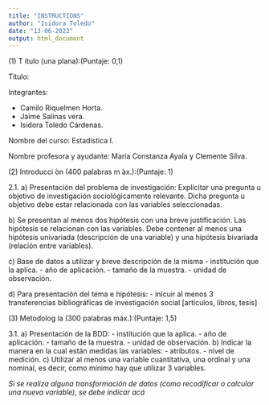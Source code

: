 ```yaml
---
title: "INSTRUCTIONS"
author: "Isidora Toledo"
date: "13-06-2022"
output: html_document
---
```

(1) T ́ıtulo (una plana):(Puntaje: 0,1)

 Título: 

 Integrantes: 
 - Camilo Riquelmen Horta. 
 - Jaime Salinas vera.
 - Isidora Toledo Cárdenas. 

 Nombre del curso:
 Estadística I. 

 Nombre profesora y ayudante:
 María Constanza Ayala y Clemente Silva. 

 (2) Introducci ́on (400 palabras m ́ax.):(Puntaje: 1)

 2.1. 
 a) Presentación del problema de investigación: Explicitar una pregunta u objetivo de investigación     sociológicamente relevante. 
    Dicha pregunta u objetivo debe estar relacionada con las variables seleccionadas. 

 b) Se presentan al menos dos hipótesis con una breve justificación. Las hipótesis se relacionan con     las variables. 
    Debe contener al menos una hipótesis univariada (descripción de una variable) y una hipótesis       bivariada (relación entre variables).

 c) Base de datos a utilizar y breve descripción de la misma
    - institución que la aplica. 
    - año de aplicación. 
    - tamaño de la muestra. 
    - unidad de observación. 

 d) Para presentación del tema e hipótesis:
    - inlcuir al menos 3 transferencias bibliográficas de investigación social [artículos, libros, tesis]

 (3) Metodolog ́ıa (300 palabras máx.):(Puntaje: 1,5)

3.1. 
a) Presentación de la BDD:
    - institución que la aplica. 
    - año de aplicación. 
    - tamaño de la muestra. 
    - unidad de observación. 
 b) Indicar la manera en la cual están medidas las variables:
    - atributos.
    - nivel de medición.
 c) Utilizar al menos una variable cuantitativa, una ordinal y una nominal, es decir, como mínimo       hay que utilizar 3 variables.  
 
*Si se realiza alguna transformación de datos (como recodificar o calcular una nueva variable), se debe indicar acá*












